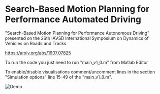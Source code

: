 # Search-Based Motion Planning for Performance Automated Driving


"Search-Based Motion Planning for Performance Autonomous Driving"
presented on the 26th IAVSD International Symposium on Dynamics of Vehicles on Roads and Tracks

https://arxiv.org/abs/1907.07825

To run the code you just need to run "main_v1_0.m" from Matlab Editor

To enable/disable visualisations comment/uncomment lines in the section "Simulation options" line 15-49 of the "main_v1_0.m".

 
![Demo](https://github.com/zlatanajanovic/SBMP_PerfDriving/blob/master/drift_w_plan_IAVSD.gif "Demo")
